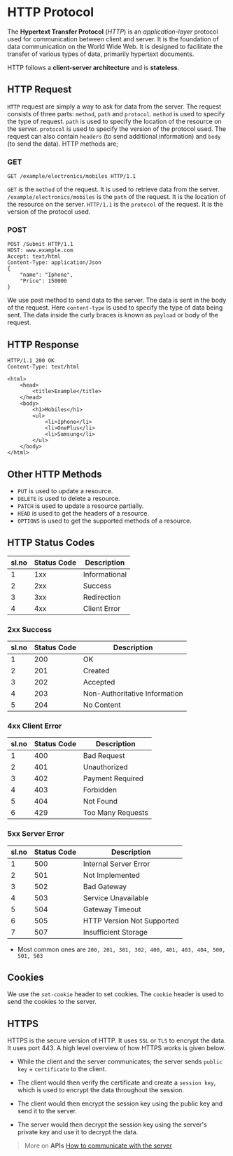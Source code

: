 # HTTP Protocol

The **Hypertext Transfer Protocol** (*HTTP*) is an _application-layer_ protocol used for communication between client and server. It is the foundation of data communication on the World Wide Web. It is designed to facilitate the transfer of various types of data, primarily hypertext documents.

HTTP follows a __client-server architecture__ and is __stateless__.

## HTTP Request

`HTTP` request are simply a way to ask for data from the server. The request consists of three parts: `method`, `path` and `protocol`. `method` is used to specify the type of request. `path` is used to specify the location of the resource on the server. `protocol` is used to specify the version of the protocol used. The request can also contain `headers` (to send additional information) and `body` (to send the data). HTTP methods are;

### GET

```http
GET /example/electronics/mobiles HTTP/1.1
```

`GET` is the `method` of the request. It is used to retrieve data from the server. `/example/electronics/mobiles` is the `path` of the request. It is the location of the resource on the server. `HTTP/1.1` is the `protocol` of the request. It is the version of the protocol used.

### POST

```http
POST /Submit HTTP/1.1
HOST: www.example.com
Accept: text/html
Content-Type: application/Json
{
    "name": "Iphone",
    "Price": 150000
}
```

We use post method to send data to the server. The data is sent in the body of the request. Here `content-type` is used to specify the type of data being sent. The data inside the curly braces is known as `payload` or body of the request.

## HTTP Response

```http
HTTP/1.1 200 OK
Content-Type: text/html

<html>
    <head>
        <title>Example</title>
    </head>
    <body>
        <h1>Mobiles</h1>
        <ul>
            <li>Iphone</li>
            <li>OnePlus</li>
            <li>Samsung</li>
        </ul>
    </body>
</html>

```

## Other HTTP Methods

- `PUT` is used to update a resource.
- `DELETE` is used to delete a resource.
- `PATCH` is used to update a resource partially.
- `HEAD` is used to get the headers of a resource.
- `OPTIONS` is used to get the supported methods of a resource.

## HTTP Status Codes

| sl.no | Status Code | Description   |
| ----- | ----------- | ------------- |
| 1     | 1xx         | Informational |
| 2     | 2xx         | Success       |
| 3     | 3xx         | Redirection   |
| 4     | 4xx         | Client Error  |

### 2xx Success

| sl.no | Status Code | Description                   |
| ----- | ----------- | ----------------------------- |
| 1     | 200         | OK                            |
| 2     | 201         | Created                       |
| 3     | 202         | Accepted                      |
| 4     | 203         | Non-Authoritative Information |
| 5     | 204         | No Content                    |

### 4xx Client Error

| sl.no | Status Code | Description       |
| ----- | ----------- | ----------------- |
| 1     | 400         | Bad Request       |
| 2     | 401         | Unauthorized      |
| 3     | 402         | Payment Required  |
| 4     | 403         | Forbidden         |
| 5     | 404         | Not Found         |
| 6     | 429         | Too Many Requests |

### 5xx Server Error

| sl.no | Status Code | Description                |
| ----- | ----------- | -------------------------- |
| 1     | 500         | Internal Server Error      |
| 2     | 501         | Not Implemented            |
| 3     | 502         | Bad Gateway                |
| 4     | 503         | Service Unavailable        |
| 5     | 504         | Gateway Timeout            |
| 6     | 505         | HTTP Version Not Supported |
| 7     | 507         | Insufficient Storage       |

- Most common ones are `200, 201, 301, 302, 400, 401, 403, 404, 500, 501, 503`

## Cookies

We use the `set-cookie` header to set cookies. The `cookie` header is used to send the cookies to the server.

## HTTPS

HTTPS is the secure version of HTTP. It uses `SSL` or `TLS` to encrypt the data. It uses port 443. A high level overview of how HTTPS works is given below.

- While the client and the server communicates; the server sends `public key` + `certificate` to the client.

- The client would then verify the certificate and create a `session key`, which is used to encrypt the data throughout the session.

- The client would then encrypt the session key using the public key and send it to the server.

- The server would then decrypt the session key using the server's private key and use it to decrypt the data.

> More on **APIs** [How to communicate with the server](./API.md)

